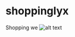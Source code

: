 # shoppinglyx
Shopping we
![alt text](https://github.com/geekyshow1/shoppinglyx/blob/main/Screenshots/Home.jpeg)
